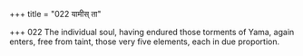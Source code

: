 +++
title = "022 यामीस् ता"

+++
022	The individual soul, having endured those torments of Yama, again enters, free from taint, those very five elements, each in due proportion.
